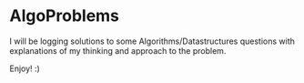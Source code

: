 # AlgoProblems
I will be logging solutions to some Algorithms/Datastructures questions with 
explanations of my thinking and approach to the problem. 

Enjoy! :)
